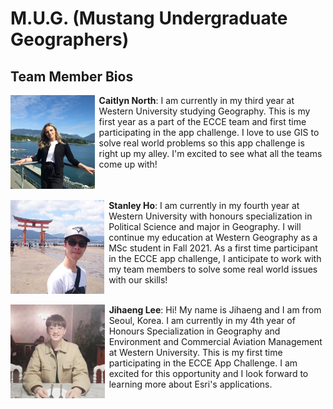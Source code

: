 # M.U.G. (Mustang Undergraduate Geographers)

## Team Member Bios

<img src="../images/caitlyn.jpg" style="max-height:150px; margin:0 .5em .25em 0; float: left;" /> **Caitlyn North**: I am currently in my third year at Western University studying Geography. This is my first year as a part of the ECCE team and first time participating in the app challenge. I love to use GIS to solve real world problems so this app challenge is right up my alley. I'm excited to see what all the teams come up with!<br style="clear:both;" />

<img src="../images/stanley.jpg" style="max-height:150px; margin:0 .5em .25em 0; float: left;" /> **Stanley Ho**: I am currently in my fourth year at Western University with honours specialization in Political Science and major in Geography. I will continue my education at Western Geography as a MSc student in Fall 2021. As a first time participant in the ECCE app challenge, I anticipate to work with my team members to solve some real world issues with our skills!<br style="clear:both;" />

<img src="../images/jihaeng.jpg" style="max-height:150px; margin:0 .5em .25em 0; float: left;" /> **Jihaeng Lee**: Hi! My name is Jihaeng and I am from Seoul, Korea. I am currently in my 4th year of Honours Specialization in Geography and Environment and Commercial Aviation Management at Western University. This is my first time participating in the ECCE App Challenge. I am excited for this opportunity and I look forward to learning more about Esri's applications.<br style="clear:both;" />